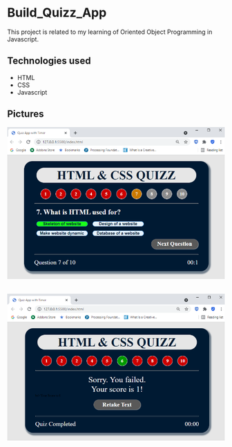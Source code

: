 # Build_Quizz_App
This project is related to my learning of Oriented Object Programming in Javascript. 

## Technologies used

+ HTML
+ CSS
+ Javascript

## Pictures

![](./image/quizzapp.PNG)
</br>
</br>

![](./image/quizzapp2.PNG)








